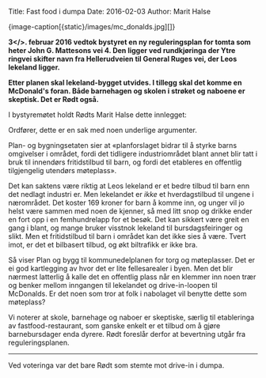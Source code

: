 Title: Fast food i dumpa
Date: 2016-02-03
Author: Marit Halse

{image-caption[{static}/images/mc_donalds.jpg][]}

**3</>. februar 2016 vedtok bystyret en ny reguleringsplan for tomta som heter John G. Mattesons vei 4. Den ligger ved rundkjøringa der Ytre ringvei skifter navn fra Hellerudveien til General Ruges vei, der Leos lekeland ligger.**

**Etter planen skal lekeland-bygget utvides. I tillegg skal det komme en McDonald's foran. Både barnehagen og skolen i strøket og naboene er skeptisk. Det er Rødt også.**

I bystyremøtet holdt Rødts Marit Halse dette innlegget:

Ordfører, dette er en sak med noen underlige argumenter.

Plan- og bygningsetaten sier at «planforslaget bidrar til å styrke barns omgivelser i området, fordi det tidligere industriområdet blant annet blir tatt i bruk til innendørs fritidstilbud til barn, og fordi det etableres en offentlig tilgjengelig utendørs møteplass».

Det kan saktens være riktig at Leos lekeland er et bedre tilbud til barn enn det nedlagt industri er. Men lekelandet er *ikke* et hverdagstilbud til ungene i nærområdet. Det koster 169 kroner for barn å komme inn, og unger vil jo helst være sammen med noen de kjenner, så med litt snop og drikke ender en fort opp i en femhundrelapp for et besøk. Det kan sikkert være greit en gang i blant, og mange bruker visstnok lekeland til bursdagsfeiringer og slikt. Men et fritidstilbud til barn i området kan det ikke sies å være. Tvert imot, er det et bilbasert tilbud, og økt biltrafikk er ikke bra.

Så viser Plan og bygg til kommunedelplanen for torg og møteplasser. Det er ei god kartlegging av hvor det er lite fellesarealer i byen. Men det blir nærmest latterlig å kalle det en offentlig plass når en klemmer inn noen trær og benker mellom inngangen til lekelandet og drive-in-loopen til McDonalds. Er det noen som tror at folk i nabolaget vil benytte dette som møteplass?

Vi noterer at skole, barnehage og naboer er skeptiske, særlig til etableringa av fastfood-restaurant, som ganske enkelt er et tilbud om å gjøre barnebursdager enda dyrere. Rødt foreslår derfor at bevertning utgår fra reguleringsplanen.

<hr>

Ved voteringa var det bare Rødt som stemte mot drive-in i dumpa.